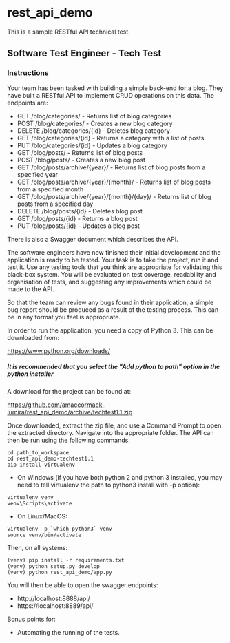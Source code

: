 rest_api_demo
=============

This is a sample RESTful API technical test.

## Software Test Engineer - Tech Test

### Instructions

Your team has been tasked with building a simple back-end for a blog. They have built a RESTful API to implement CRUD operations on this data. The endpoints are:

* GET /blog/categories/ - Returns list of blog categories
* POST /blog/categories/ - Creates a new blog category
* DELETE /blog/categories/{id} - Deletes blog category
* GET /blog/categories/{id} - Returns a category with a list of posts
* PUT /blog/categories/{id} - Updates a blog category
* GET /blog/posts/ - Returns list of blog posts
* POST /blog/posts/ - Creates a new blog post
* GET /blog/posts/archive/{year}/ - Returns list of blog posts from a specified year
* GET /blog/posts/archive/{year}/{month}/ - Returns list of blog posts from a specified month
* GET /blog/posts/archive/{year}/{month}/{day}/ - Returns list of blog posts from a specified day
* DELETE /blog/posts/{id} - Deletes blog post
* GET /blog/posts/{id} - Returns a blog post
* PUT /blog/posts/{id} - Updates a blog post

There is also a Swagger document which describes the API.

The software engineers have now finished their initial development and the application is ready to be tested. Your task is to take the project, run it and test it. Use any testing tools that you think are appropriate for validating this black-box system. You will be evaluated on test coverage, readability and organisation of tests, and suggesting any improvements which could be made to the API.

So that the team can review any bugs found in their application, a simple bug report should be produced as a result of the testing process. This can be in any format you feel is appropriate.

In order to run the application, you need a copy of Python 3. This can be downloaded from:

https://www.python.org/downloads/

##### It is recommended that you select the "Add python to path" option in the python installer

A download for the project can be found at:

https://github.com/amaccormack-lumira/rest_api_demo/archive/techtest1.1.zip

Once downloaded, extract the zip file, and use a Command Prompt to open the extracted directory. Navigate into the appropriate folder. The API can then be run using the following commands:

```
cd path_to_workspace
cd rest_api_demo-techtest1.1
pip install virtualenv
```

* On Windows (if you have both python 2 and python 3 installed, you may need to tell virtualenv the path to python3 install with -p option):
```
virtualenv venv
venv\Scripts\activate
```

* On Linux/MacOS: 
```
virtualenv -p `which python3` venv
source venv/bin/activate
```
Then, on all systems:
```
(venv) pip install -r requirements.txt
(venv) python setup.py develop
(venv) python rest_api_demo/app.py
```

You will then be able to open the swagger endpoints:

* http://localhost:8888/api/
* https://localhost:8889/api/

Bonus points for:
- Automating the running of the tests.
